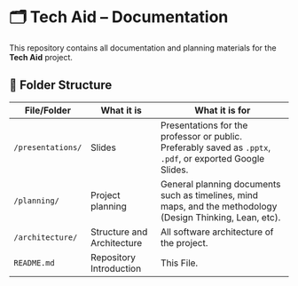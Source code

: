 # 🗂️ Tech Aid – Documentation

This repository contains all documentation and planning materials for the **Tech Aid** project.

## 📁 Folder Structure 

| File/Folder        | What it is                    | What it is for                                                    |
|--------------------|-------------------------------|--------------------------------------------------------------------|
| `/presentations/`  | Slides                        | Presentations for the professor or public. Preferably saved as `.pptx`, `.pdf`, or exported Google Slides. |
| `/planning/`       | Project planning              | General planning documents such as timelines, mind maps, and the methodology (Design Thinking, Lean, etc). |
| `/architecture/`  | Structure and Architecture     | All software architecture of the project. |
| `README.md`        | Repository Introduction       | This File. |
